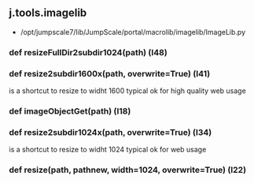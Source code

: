 ## j.tools.imagelib

- /opt/jumpscale7/lib/JumpScale/portal/macrolib/imagelib/ImageLib.py

### def resizeFullDir2subdir1024(path) (l48)

### def resize2subdir1600x(path, overwrite=True) (l41)

is a shortcut to resize to widht 1600 typical ok for high quality web usage

### def imageObjectGet(path) (l18)

### def resize2subdir1024x(path, overwrite=True) (l34)

is a shortcut to resize to widht 1024 typical ok for web usage

### def resize(path, pathnew, width=1024, overwrite=True) (l22)


